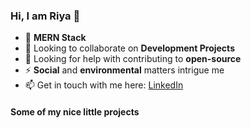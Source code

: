 ### Hi, I am Riya 👋

<!--
**riyagarwal/riyagarwal** is a ✨ _special_ ✨ repository because its `README.md` (this file) appears on your GitHub profile.

Here are some ideas to get you started:

- 🔭 I’m currently working on ...
- 🌱 I’m currently learning ...
- 👯 I’m looking to collaborate on ...
- 🤔 I’m looking for help with ...
- 💬 Ask me about ...
- 📫 How to reach me: ...
- 😄 Pronouns: ...
- ⚡ Fun fact: ...
-->

- 🌱 **MERN Stack**
- 👯 Looking to collaborate on **Development Projects**
- 🤔 Looking for help with contributing to **open-source**
- ⚡ **Social** and **environmental** matters intrigue me
- 📫 Get in touch with me here: [LinkedIn](https://www.linkedin.com/in/riya-agarwal2311/)

#### Some of my nice little projects



